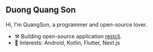 ## Duong Quang Son

Hi, I'm QuangSon, a programmer and open-source lover.

- :hammer_and_pick: Building open-source application [restcli](https://github.com/restcli/restcli).
- :pushpin: Interests: Android, Kotlin, Flutter, Next.js

